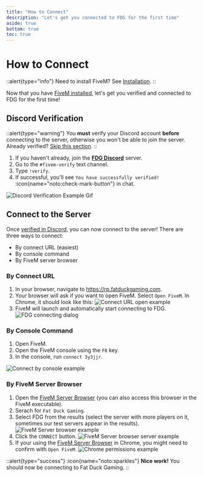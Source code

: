 ```yaml
---
title: "How to Connect"
description: "Let's get you connected to FDG for the first time"
aside: true
bottom: true
toc: true
---
```


# How to Connect

::alert{type="info"}
Need to install FiveM? See [Installation](/server-docs/getting-started/installation).
::

Now that you have [FiveM installed](/server-docs/getting-started/installation), let's get you verified and connected to FDG for the first time!

## Discord Verification

::alert{type="warning"}
You **must** verify your Discord account **before** connecting to the server, otherwise you won't be able to join the server. Already verified? [Skip this section](#connect-to-the-server).
::

1. If you haven't already, join the **[FDG Discord](https://discord.gg/fatduckgaming)** server.
2. Go to the `#fivem-verify` text channel.
3. Type `!verify`.
4. If successful, you'll see `You have successfully verified!` :icon{name="noto:check-mark-button"} in chat.

![Discord Verification Example Gif](https://imgur.com/VyFcliF.gif)

## Connect to the Server

Once [verified in Discord](#discord-verification), you can now connect to the server! There are three ways to connect:
- By connect URL (easiest)
- By console command
- By FiveM server browser

### By Connect URL

1. In your browser, navigate to https://rp.fatduckgaming.com.
2. Your browser will ask if you want to open FiveM. Select `Open FiveM`. In Chrome, it should look like this: ![Connect URL open example](https://imgur.com/lzuQMW7.png)
3. FiveM will launch and automatically start connecting to FDG. ![FDG connecting dialog](https://imgur.com/dvo0FI0.png)

### By Console Command

1. Open FiveM.
2. Open the FiveM console using the `F8` key.
3. In the console, run `connect 3y3jjr`.

![Connect by console example](https://i.imgur.com/BY92HCS.gif)

### By FiveM Server Browser

1. Open the [FiveM Server Browser](https://servers.fivem.net/) (you can also access this browser in the FiveM executable).
2. Serach for `Fat Duck Gaming`.
3. Select FDG from the results (select the server with more players on it, sometimes our test servers appear in the results). ![FiveM Server browser example](https://imgur.com/0Trm3ab.png)
4. Click the `CONNECT` button. ![FiveM Server browser server example](https://imgur.com/FBQ1z2c.png)
5. If your using the [FiveM Server Browser](https://servers.fivem.net/) in Chrome, you might need to confirm with `Open FiveM`. ![Chrome permissions example](https://imgur.com/3nvc4iS.png)

::alert{type="success"}
:icon{name="noto:sparkles"} **Nice work!** You should now be connecting to Fat Duck Gaming.
::
